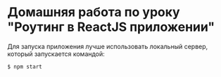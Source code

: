 # Домашняя работа по уроку "Роутинг в ReactJS приложении"

Для запуска приложения лучше использовать локальный сервер, который запускается командой:

```bash
$ npm start
```
